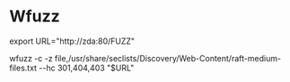 # Wfuzz

export URL="http://zda:80/FUZZ"

wfuzz -c -z file,/usr/share/seclists/Discovery/Web-Content/raft-medium-files.txt --hc 301,404,403 "$URL"